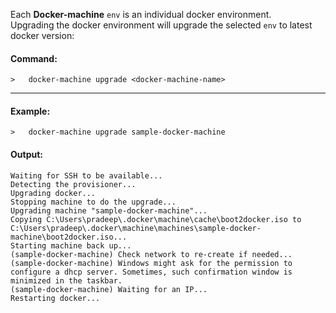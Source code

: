  Each **Docker-machine** `env` is an individual docker environment.  
 Upgrading the docker environment will upgrade the selected `env` to latest docker version:  
 
#### Command:  
```
>   docker-machine upgrade <docker-machine-name>
```
---
#### Example:
```
>   docker-machine upgrade sample-docker-machine
```

#### Output:
```
Waiting for SSH to be available...
Detecting the provisioner...
Upgrading docker...
Stopping machine to do the upgrade...
Upgrading machine "sample-docker-machine"...
Copying C:\Users\pradeep\.docker\machine\cache\boot2docker.iso to C:\Users\pradeep\.docker\machine\machines\sample-docker-machine\boot2docker.iso...
Starting machine back up...
(sample-docker-machine) Check network to re-create if needed...
(sample-docker-machine) Windows might ask for the permission to configure a dhcp server. Sometimes, such confirmation window is minimized in the taskbar.
(sample-docker-machine) Waiting for an IP...
Restarting docker...
```
